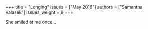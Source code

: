 +++
title = "Longing"
issues = ["May 2016"]
authors = ["Samantha Valasek"]
issues_weight = 9
+++

She smiled at me once...
